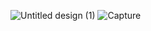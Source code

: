 ![Untitled design (1)](https://github.com/user-attachments/assets/6aea2919-1015-46b5-bafa-10729fe68f70)
![Capture](https://github.com/user-attachments/assets/eac88667-7331-4d5e-b3fe-29b70fd4c43c)
